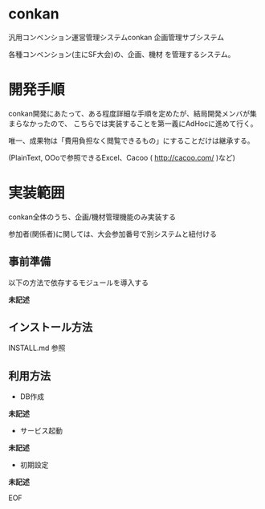 conkan
======

汎用コンベンション運営管理システムconkan 企画管理サブシステム

各種コンベンション(主にSF大会)の、企画、機材 を管理するシステム。

開発手順
======
conkan開発にあたって、ある程度詳細な手順を定めたが、結局開発メンバが集まらなかったので、
こちらでは実装することを第一義にAdHocに進めて行く。

唯一、成果物は「費用負担なく閲覧できるもの」にすることだけは継承する。

(PlainText, OOoで参照できるExcel、Cacoo ( http://cacoo.com/ )など)

実装範囲
======
conkan全体のうち、企画/機材管理機能のみ実装する

参加者(関係者)に関しては、大会参加番号で別システムと紐付ける


事前準備
----------------
以下の方法で依存するモジュールを導入する

**未記述**

インストール方法
----------------

INSTALL.md 参照

利用方法
--------

* DB作成

**未記述**

* サービス起動

**未記述**

* 初期設定

**未記述**

EOF
